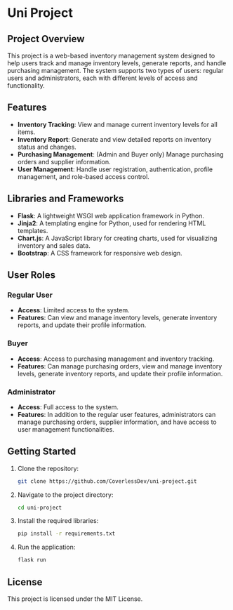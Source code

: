# Uni Project

## Project Overview
This project is a web-based inventory management system designed to help users track and manage inventory levels, generate reports, and handle purchasing management. The system supports two types of users: regular users and administrators, each with different levels of access and functionality.

## Features
- **Inventory Tracking**: View and manage current inventory levels for all items.
- **Inventory Report**: Generate and view detailed reports on inventory status and changes.
- **Purchasing Management**: (Admin and Buyer only) Manage purchasing orders and supplier information.
- **User Management**: Handle user registration, authentication, profile management, and role-based access control.

## Libraries and Frameworks
- **Flask**: A lightweight WSGI web application framework in Python.
- **Jinja2**: A templating engine for Python, used for rendering HTML templates.
- **Chart.js**: A JavaScript library for creating charts, used for visualizing inventory and sales data.
- **Bootstrap**: A CSS framework for responsive web design.

## User Roles
### Regular User
- **Access**: Limited access to the system.
- **Features**: Can view and manage inventory levels, generate inventory reports, and update their profile information.

### Buyer
- **Access**: Access to purchasing management and inventory tracking.
- **Features**: Can manage purchasing orders, view and manage inventory levels, generate inventory reports, and update their profile information.

### Administrator
- **Access**: Full access to the system.
- **Features**: In addition to the regular user features, administrators can manage purchasing orders, supplier information, and have access to user management functionalities.

## Getting Started
1. Clone the repository:
    ```sh
    git clone https://github.com/CoverlessDev/uni-project.git
    ```
2. Navigate to the project directory:
    ```sh
    cd uni-project
    ```
3. Install the required libraries:
    ```sh
    pip install -r requirements.txt
    ```
4. Run the application:
    ```sh
    flask run
    ```

## License
This project is licensed under the MIT License.